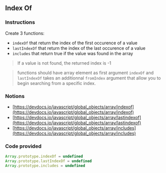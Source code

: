 ## Index Of

### Instructions

Create 3 functions:
- `indexOf` that return the index of the first occurence of a value
- `lastIndexOf` that return the index of the last occurence of a value
- `includes` that return true if the value was found in the array

> If a value is not found, the returned index is -1

> functions should have array element as first argument
> `indexOf` and `lastIndexOf` takes an additionnal `fromIndex` argument
> that allow you to begin searching from a specific index.


### Notions

- [https://devdocs.io/javascript/global_objects/array/indexof](https://devdocs.io/javascript/global_objects/array/indexof)
- [https://devdocs.io/javascript/global_objects/array/lastindexof](https://devdocs.io/javascript/global_objects/array/lastindexof)
- [https://devdocs.io/javascript/global_objects/array/includes](https://devdocs.io/javascript/global_objects/array/includes)


### Code provided
```js
Array.prototype.indexOf = undefined
Array.prototype.lastIndexOf = undefined
Array.prototype.includes = undefined
```
